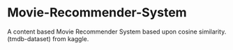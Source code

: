 # Movie-Recommender-System
 A content based Movie Recommender System based upon cosine similarity.
 (tmdb-dataset) from kaggle.
